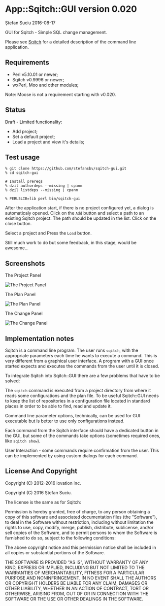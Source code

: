 App::Sqitch::GUI version 0.020
==============================
Ștefan Suciu
2016-08-17

GUI for Sqitch - Simple SQL change management.

Please see [Sqitch](http://sqitch.org) for a detailed description of the
command line application.


Requirements
------------

- Perl v5.10.01 or newer;
- Sqitch v0.9996 or newer;
- wxPerl, Moo and other modules;

Note: Moose is not a requirement starting with v0.020.


Status
------

Draft - Limited functionality:

- Add project;
- Set a default project;
- Load a project and view it's details;


Test usage
----------

    % git clone https://github.com/stefansbv/sqitch-gui.git
    % cd sqitch-gui

    # Install prereqs
    % dzil authordeps --missing | cpanm
    % dzil listdeps --missing | cpanm

    % PERL5LIB=lib perl bin/sqitch-gui

After the application start, if there is no project configured yet, a
dialog is automaticaly opened.  Click on the `Add` button and select a
path to an existing Sqitch project.  The path should be updated in the
list.  Click on the close button.

Select a project and Press the `Load` button.

Still much work to do but some feedback, in this stage, would be
awesome...

Screenshots
-----------

The Project Panel

![The Project Panel](https://raw.githubusercontent.com/stefansbv/sqitch-gui/master/images/sqitch-gui-1.png)

The Plan Panel

![The Plan Panel](https://raw.githubusercontent.com/stefansbv/sqitch-gui/master/images/sqitch-gui-2.png)

The Change Panel

![The Change Panel](https://raw.githubusercontent.com/stefansbv/sqitch-gui/master/images/sqitch-gui-3.png)

Implementation notes
--------------------

Sqitch is a command line program.  The user runs `sqitch`, with the
appropriate parameters each time he wants to execute a command.  This
is very different from a graphical user interface.  A program with a
GUI once started expects and executes the commands from the user until
it is closed.

To integrate Sqitch into Sqitch::GUI there are a few problems that
have to be solved:

The `sqitch` command is executed from a project directory from
where it reads some configurations and the plan file.  To be useful
Sqitch::GUI needs to keep the list of repositories in a configuration
file located in standard places in order to be able to find, read and
update it.

Command line parameter options, technically, can be used for GUI
executable but is better to use only configurations instead.

Each command from the Sqitch interface should have a dedicated button
in the GUI, but some of the commands take options (sometimes required
ones, like `sqitch show`).

User Interaction - some commands require confirmation from the user.
This can be implemented by using custom dialogs for each command.


License And Copyright
---------------------

Copyright (C) 2012-2016 iovation Inc.

Copyright (C) 2016 Ștefan Suciu.

The license is the same as for Sqitch:

Permission is hereby granted, free of charge, to any person obtaining
a copy of this software and associated documentation files (the
"Software"), to deal in the Software without restriction, including
without limitation the rights to use, copy, modify, merge, publish,
distribute, sublicense, and/or sell copies of the Software, and to
permit persons to whom the Software is furnished to do so, subject to
the following conditions:

The above copyright notice and this permission notice shall be
included in all copies or substantial portions of the Software.

THE SOFTWARE IS PROVIDED "AS IS", WITHOUT WARRANTY OF ANY KIND,
EXPRESS OR IMPLIED, INCLUDING BUT NOT LIMITED TO THE WARRANTIES OF
MERCHANTABILITY, FITNESS FOR A PARTICULAR PURPOSE AND
NONINFRINGEMENT. IN NO EVENT SHALL THE AUTHORS OR COPYRIGHT HOLDERS BE
LIABLE FOR ANY CLAIM, DAMAGES OR OTHER LIABILITY, WHETHER IN AN ACTION
OF CONTRACT, TORT OR OTHERWISE, ARISING FROM, OUT OF OR IN CONNECTION
WITH THE SOFTWARE OR THE USE OR OTHER DEALINGS IN THE SOFTWARE.

